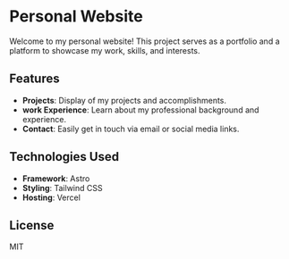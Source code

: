 # Personal Website

Welcome to my personal website! This project serves as a portfolio and a platform to showcase my work, skills, and interests.

## Features

- **Projects**: Display of my projects and accomplishments.
- **work Experience**: Learn about my professional background and experience.
- **Contact**: Easily get in touch via email or social media links.

## Technologies Used

- **Framework**: Astro
- **Styling**: Tailwind CSS
- **Hosting**: Vercel

## License

MIT
